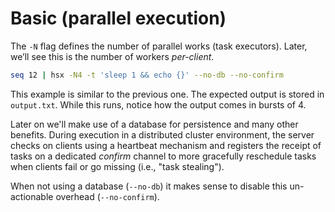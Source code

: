 Basic (parallel execution)
==========================

The `-N` flag defines the number of parallel works (task executors).
Later, we’ll see this is the number of workers *per-client*.

```sh
seq 12 | hsx -N4 -t 'sleep 1 && echo {}' --no-db --no-confirm
```

This example is similar to the previous one.
The expected output is stored in `output.txt`.
While this runs, notice how the output comes in bursts of 4.

Later on we'll make use of a database for persistence and many other
benefits. During execution in a distributed cluster environment,
the server checks on clients using a heartbeat mechanism and registers
the receipt of tasks on a dedicated *confirm* channel to more gracefully
reschedule tasks when clients fail or go missing (i.e., "task stealing").

When not using a database (`--no-db`) it makes sense to disable this
un-actionable overhead (`--no-confirm`).


